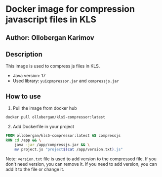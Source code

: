 # Docker image for compression javascript files in KLS

## Author: **Ollobergan Karimov**

## Description
This image is used to compress js files in KLS.

- Java version: 17
- Used library: `yuicpmpressor.jar` and `compressjs.jar`

## How to use
1. Pull the image from docker hub
```bash
docker pull ollobergan/kls5-compressor:latest
```

2. Add Dockerfile in your project
```Dockerfile
FROM ollobergan/kls5-compressor:latest AS compressjs
RUN cd /app && \
    java -jar /app/compressjs.jar && \
    mv project.js "project$(cat /app/version.txt).js"
```

Note: `version.txt` file is used to add version to the compressed file. If you don't need version, you can remove it. If you need to add version, you can add it to the file or change it.
